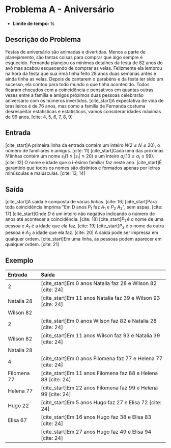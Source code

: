# Problema A - Aniversário

* **Limite de tempo:** 1s

## Descrição do Problema

Festas de aniversário são animadas e divertidas. Menos a parte de planejamento, são tantas coisas para comprar que algo sempre é esquecido. Fernanda planejou os mínimos detalhes da festa de 82 anos do avô mas acabou esquecendo de comprar as velas. Felizmente ela lembrou na hora da festa que sua irmã tinha feito 28 anos duas semanas antes e ainda tinha as velas. Depois de cantarem o parabéns e da festa ter sido um sucesso, ela contou para todo mundo o que tinha acontecido. Todos ficaram chocados com a coincidência e pensativos em quantas outras vezes entre a família e amigos próximos duas pessoas celebrarão aniversário com os números invertidos. [cite_start]A expectativa de vida de brasileiros é de 76 anos, mas como a família de Fernanda costuma desrespeitar estatísticas e estatísticos, vamos considerar idades máximas de 99 anos. [cite: 4, 5, 6, 7, 8, 9]

## Entrada

[cite_start]A primeira linha da entrada contém um inteiro $N (2 \le N \le 20)$, o número de familiares e amigos. [cite: 11] [cite_start]Cada uma das próximas $N$ linhas contém um nome $s_i (1 \le |s_i| \le 20)$ e um inteiro $a_i (10 \le a_i \le 99)$. [cite: 12] O nome e idade que o i-ésimo familiar faz neste ano. [cite_start]É garantido que todos os nomes são distintos e formados apenas por letras minúsculas e maiúsculas. [cite: 13, 14]

## Saída

[cite_start]A saída é composta de várias linhas. [cite: 16] [cite_start]Para toda coincidência imprima "Em D anos $P_1$ faz $A_1$ e $P_2$ $A_2$", sem aspas. [cite: 17] [cite_start]Onde $D$ é um inteiro não negativo indicando o número de anos até acontecer a coincidência. [cite: 18] [cite_start]$P_1$ é o nome de uma pessoa e $A_1$ é a idade que ela faz. [cite: 19] [cite_start]$P_2$ é o nome da outra pessoa e $A_2$ a idade que ela faz. [cite: 20] A saída pode ser impressa em qualquer ordem. [cite_start]Em uma linha, as pessoas podem aparecer em qualquer ordem. [cite: 21]

## Exemplo

| Entrada           | Saída                               |
| :---------------- | :---------------------------------- |
| 2                 | [cite_start]Em 0 anos Natalia faz 28 e Wilson 82 [cite: 24] |
| Natalia 28        | [cite_start]Em 11 anos Natalia faz 39 e Wilson 93 [cite: 24] |
| Wilson 82         |                                     |
| 2                 | [cite_start]Em 0 anos Wilson faz 82 e Natalia 28 [cite: 24] |
| Wilson 82         | [cite_start]Em 11 anos Wilson faz 93 e Natalia 39 [cite: 24] |
| Natalia 28        |                                     |
| 4                 | [cite_start]Em 0 anos Filomena faz 77 e Helena 77 [cite: 24] |
| Filomena 77       | [cite_start]Em 11 anos Filomena faz 88 e Helena 88 [cite: 24] |
| Helena 77         | [cite_start]Em 22 anos Filomena faz 99 e Helena 99 [cite: 24] |
| Hugo 22           | [cite_start]Em 5 anos Hugo faz 27 e Elisa 72 [cite: 24] |
| Elisa 67          | [cite_start]Em 16 anos Hugo faz 38 e Elisa 83 [cite: 24] |
|                   | [cite_start]Em 27 anos Hugo faz 49 e Elisa 94 [cite: 24] |